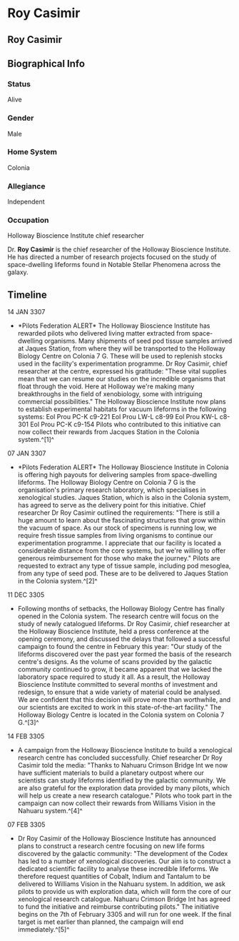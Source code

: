 # Roy Casimir
## Roy Casimir

		

## Biographical Info

### Status

Alive

### Gender

Male

### Home System

Colonia

### Allegiance

Independent

### Occupation

Holloway Bioscience Institute chief researcher

Dr. **Roy Casimir** is the chief researcher of the Holloway Bioscience Institute. He has directed a number of research projects focused on the study of space-dwelling lifeforms found in Notable Stellar Phenomena across the galaxy.

## Timeline

14 JAN 3307

- \*Pilots Federation ALERT\*
The Holloway Bioscience Institute has rewarded pilots who delivered living matter extracted from space-dwelling organisms. Many shipments of seed pod tissue samples arrived at Jaques Station, from where they will be transported to the Holloway Biology Centre on Colonia 7 G. These will be used to replenish stocks used in the facility's experimentation programme. Dr Roy Casimir, chief researcher at the centre, expressed his gratitude: "These vital supplies mean that we can resume our studies on the incredible organisms that float through the void. Here at Holloway we're making many breakthroughs in the field of xenobiology, some with intriguing commercial possibilities." The Holloway Bioscience Institute now plans to establish experimental habitats for vacuum lifeforms in the following systems:
Eol Prou PC-K c9-221
Eol Prou LW-L c8-99
Eol Prou KW-L c8-301
Eol Prou PC-K c9-154
Pilots who contributed to this initiative can now collect their rewards from Jacques Station in the Colonia system.^[1]^

07 JAN 3307

- \*Pilots Federation ALERT\*
The Holloway Bioscience Institute in Colonia is offering high payouts for delivering samples from space-dwelling lifeforms. The Holloway Biology Centre on Colonia 7 G is the organisation's primary research laboratory, which specialises in xenological studies. Jaques Station, which is also in the Colonia system, has agreed to serve as the delivery point for this initiative. Chief researcher Dr Roy Casimir outlined the requirements: "There is still a huge amount to learn about the fascinating structures that grow within the vacuum of space. As our stock of specimens is running low, we require fresh tissue samples from living organisms to continue our experimentation programme. I appreciate that our facility is located a considerable distance from the core systems, but we're willing to offer generous reimbursement for those who make the journey." Pilots are requested to extract any type of tissue sample, including pod mesoglea, from any type of seed pod. These are to be delivered to Jaques Station in the Colonia system.^[2]^

11 DEC 3305

- Following months of setbacks, the Holloway Biology Centre has finally opened in the Colonia system. The research centre will focus on the study of newly catalogued lifeforms. Dr Roy Casimir, chief researcher at the Holloway Bioscience Institute, held a press conference at the opening ceremony, and discussed the delays that followed a successful campaign to found the centre in February this year: "Our study of the lifeforms discovered over the past year formed the basis of the research centre's designs. As the volume of scans provided by the galactic community continued to grow, it became apparent that we lacked the laboratory space required to study it all. As a result, the Holloway Bioscience Institute committed to several months of investment and redesign, to ensure that a wide variety of material could be analysed. We are confident that this decision will prove more than worthwhile, and our scientists are excited to work in this state-of-the-art facility." The Holloway Biology Centre is located in the Colonia system on Colonia 7 G.^[3]^

14 FEB 3305

- A campaign from the Holloway Bioscience Institute to build a xenological research centre has concluded successfully. Chief researcher Dr Roy Casimir told the media: "Thanks to Nahuaru Crimson Bridge Int we now have sufficient materials to build a planetary outpost where our scientists can study lifeforms identified by the galactic community. We are also grateful for the exploration data provided by many pilots, which will help us create a new research catalogue." Pilots who took part in the campaign can now collect their rewards from Williams Vision in the Nahuaru system.^[4]^

07 FEB 3305

- Dr Roy Casimir of the Holloway Bioscience Institute has announced plans to construct a research centre focusing on new life forms discovered by the galactic community: "The development of the Codex has led to a number of xenological discoveries. Our aim is to construct a dedicated scientific facility to analyse these incredible lifeforms. We therefore request quantities of Cobalt, Indium and Tantalum to be delivered to Williams Vision in the Nahuaru system. In addition, we ask pilots to provide us with exploration data, which will form the core of our xenological research catalogue. Nahuaru Crimson Bridge Int has agreed to fund the initiative and reimburse contributing pilots." The initiative begins on the 7th of February 3305 and will run for one week. If the final target is met earlier than planned, the campaign will end immediately.^[5]^